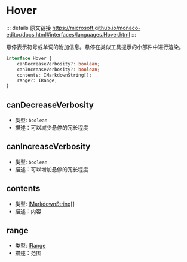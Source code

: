 # Hover
        
::: details 原文链接
https://microsoft.github.io/monaco-editor/docs.html#interfaces/languages.Hover.html
:::

悬停表示符号或单词的附加信息。悬停在类似工具提示的小部件中进行渲染。

```ts
interface Hover {
    canDecreaseVerbosity?: boolean;
    canIncreaseVerbosity?: boolean;
    contents: IMarkdownString[];
    range?: IRange;
}
```

## canDecreaseVerbosity
- 类型: `boolean`
- 描述：可以减少悬停的冗长程度
## canIncreaseVerbosity
- 类型: `boolean`
- 描述：可以增加悬停的冗长程度
## contents
- 类型: [IMarkdownString](/api/languages/IMarkdownString.md)[]
- 描述：内容
## range
- 类型: [IRange](/api/IRange.md)
- 描述：范围